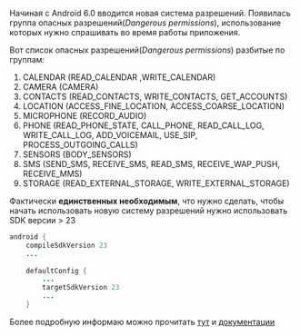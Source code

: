  Начиная с Android 6.0 вводится новая система разрешений. Появилась группа опасных разрешений(*Dangerous permissions*),
 использование которых нужно спрашивать во время работы приложения. 

Вот список опасных разрешений(*Dangerous permissions*) разбитые по группам:

1. CALENDAR	(READ_CALENDAR ,WRITE_CALENDAR)
2. CAMERA	(CAMERA)
3. CONTACTS (READ_CONTACTS, WRITE_CONTACTS, GET_ACCOUNTS)
4. LOCATION	(ACCESS_FINE_LOCATION, ACCESS_COARSE_LOCATION)
5. MICROPHONE (RECORD_AUDIO)
6. PHONE (READ_PHONE_STATE, CALL_PHONE, READ_CALL_LOG, WRITE_CALL_LOG, ADD_VOICEMAIL, USE_SIP, PROCESS_OUTGOING_CALLS)
7. SENSORS	(BODY_SENSORS)
8. SMS (SEND_SMS, RECEIVE_SMS, READ_SMS, RECEIVE_WAP_PUSH, RECEIVE_MMS)
9. STORAGE (READ_EXTERNAL_STORAGE, WRITE_EXTERNAL_STORAGE)

Фактически **единственных необходимым**, что нужно сделать, чтобы начать использовать новую систему разрешений нужно использовать SDK версии > 23
```java
android {
    compileSdkVersion 23
    ...
 
    defaultConfig {
        ...
        targetSdkVersion 23
        ...
    }
```

Более подробную информаю можно прочитать [тут](http://inthecheesefactory.com/blog/things-you-need-to-know-about-android-m-permission-developer-edition/en)
и [документации](http://developer.android.com/intl/ru/guide/topics/security/permissions.html)
